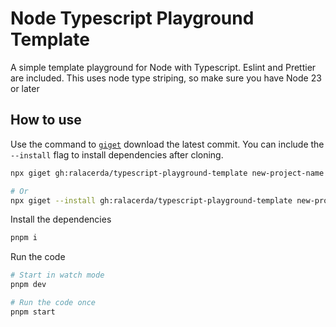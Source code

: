 # Node Typescript Playground Template

A simple template playground for Node with Typescript.
Eslint and Prettier are included.
This uses node type striping, so make sure you have Node 23 or later

## How to use

Use the command to [`giget`][giget] download the latest commit. You can include the `--install` flag to install dependencies after cloning.

```sh
npx giget gh:ralacerda/typescript-playground-template new-project-name

# Or
npx giget --install gh:ralacerda/typescript-playground-template new-project-name
```

Install the dependencies

```sh
pnpm i
```

Run the code

```sh
# Start in watch mode
pnpm dev

# Run the code once
pnpm start
```

[giget]: https://github.com/unjs/giget
